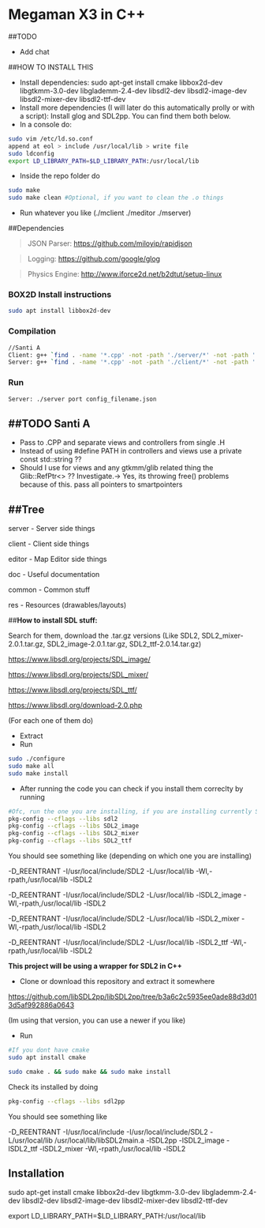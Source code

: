 # Megaman X3 in C++

##TODO

- Add chat

##HOW TO INSTALL THIS
- Install dependencies: sudo apt-get install cmake libbox2d-dev libgtkmm-3.0-dev libglademm-2.4-dev libsdl2-dev libsdl2-image-dev libsdl2-mixer-dev libsdl2-ttf-dev
- Install more dependencies (I will later do this automatically prolly or with a script): Install glog and SDL2pp. You can find them both below.
- In a console do:
```Bash
sudo vim /etc/ld.so.conf 
append at eol > include /usr/local/lib > write file
sudo ldconfig
export LD_LIBRARY_PATH=$LD_LIBRARY_PATH:/usr/local/lib
```
- Inside the repo folder do
```Bash
sudo make
sudo make clean #Optional, if you want to clean the .o things
```
- Run whatever you like (./mclient ./meditor ./mserver)

##Dependencies

> JSON Parser: https://github.com/miloyip/rapidjson

> Logging: https://github.com/google/glog

> Physics Engine: http://www.iforce2d.net/b2dtut/setup-linux

### BOX2D Install instructions
```Bash
sudo apt install libbox2d-dev
```

### Compilation
```Bash
//Santi A
Client: g++ `find . -name '*.cpp' -not -path './server/*' -not -path './editor/*'` -o mclient -std=c++11 -Wall -pipe `pkg-config --cflags --libs gtkmm-3.0 sdl2pp` -lX11
Server: g++ `find . -name '*.cpp' -not -path './client/*' -not -path './editor/*'` -o mserver -Wall -pipe `pkg-config --cflags --libs gtkmm-3.0` `pkg-config --cflags --libs box2d` -std=c++11 -lglog
```

### Run
```Bash
Server: ./server port config_filename.json
```
##TODO Santi A
----------------------------
- Pass to .CPP and separate views and controllers from single .H
- Instead of using #define PATH in controllers and views use a private const std::string ??
- Should I use for views and any gtkmm/glib related thing the Glib::RefPtr<> ?? Investigate.-> Yes, its throwing free() problems because of this. pass all pointers to smartpointers

##Tree
-----------------------------

server - Server side things

client - Client side things

editor - Map Editor side things

doc - Useful documentation

common - Common stuff

res - Resources (drawables/layouts)

##**How to install SDL stuff:**

Search for them, download the .tar.gz versions (Like SDL2, SDL2_mixer-2.0.1.tar.gz, SDL2_image-2.0.1.tar.gz, SDL2_ttf-2.0.14.tar.gz)

https://www.libsdl.org/projects/SDL_image/

https://www.libsdl.org/projects/SDL_mixer/

https://www.libsdl.org/projects/SDL_ttf/

https://www.libsdl.org/download-2.0.php

(For each one of them do)
* Extract
* Run
```Bash
sudo ./configure
sudo make all
sudo make install
```
* After running the code you can check if you install them correclty by running
```Bash
#Ofc, run the one you are installing, if you are installing currently SDL_ttf, use the SDL2_ttf one....
pkg-config --cflags --libs sdl2
pkg-config --cflags --libs SDL2_image
pkg-config --cflags --libs SDL2_mixer
pkg-config --cflags --libs SDL2_ttf
```
You should see something like (depending on which one you are installing)

-D_REENTRANT -I/usr/local/include/SDL2 -L/usr/local/lib -Wl,-rpath,/usr/local/lib -lSDL2

-D_REENTRANT -I/usr/local/include/SDL2 -L/usr/local/lib -lSDL2_image -Wl,-rpath,/usr/local/lib -lSDL2

-D_REENTRANT -I/usr/local/include/SDL2 -L/usr/local/lib -lSDL2_mixer -Wl,-rpath,/usr/local/lib -lSDL2

-D_REENTRANT -I/usr/local/include/SDL2 -L/usr/local/lib -lSDL2_ttf -Wl,-rpath,/usr/local/lib -lSDL2

**This project will be using a wrapper for SDL2 in C++**

* Clone or download this repository and extract it somewhere

https://github.com/libSDL2pp/libSDL2pp/tree/b3a6c2c5935ee0ade88d3d013d5af992886a0643

(Im using that version, you can use a newer if you like)

* Run
```Bash
#If you dont have cmake
sudo apt install cmake

sudo cmake . && sudo make && sudo make install
```

Check its installed by doing
```Bash
pkg-config --cflags --libs sdl2pp
```

You should see something like

-D_REENTRANT -I/usr/local/include -I/usr/local/include/SDL2 -L/usr/local/lib /usr/local/lib/libSDL2main.a -lSDL2pp -lSDL2_image -lSDL2_ttf -lSDL2_mixer -Wl,-rpath,/usr/local/lib -lSDL2

## Installation

sudo apt-get install cmake libbox2d-dev libgtkmm-3.0-dev libglademm-2.4-dev libsdl2-dev libsdl2-image-dev libsdl2-mixer-dev libsdl2-ttf-dev

export LD_LIBRARY_PATH=$LD_LIBRARY_PATH:/usr/local/lib
